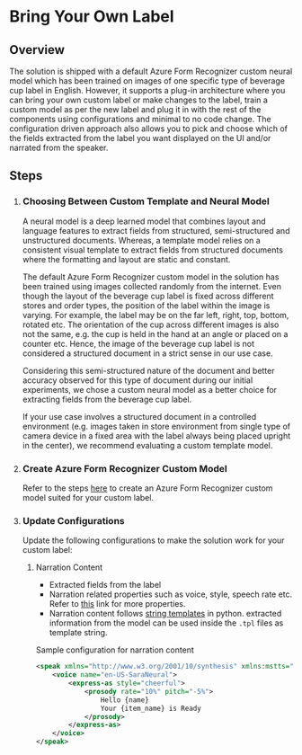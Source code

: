# Bring Your Own  Label

## Overview

The solution is shipped with a default Azure Form Recognizer custom neural model which has been trained on images of one specific type of beverage cup label in English. However, it supports a plug-in architecture where you can bring your own custom label or make changes to the label, train a custom model as per the new label and plug it in with the rest of the components using configurations and minimal to no code change. The configuration driven approach also allows you to pick and choose which of the fields extracted from the label you want displayed on the UI and/or narrated from the speaker.

## Steps

1. ### Choosing Between Custom Template and Neural Model

    A neural model is a deep learned model that combines layout and language features to extract fields from structured, semi-structured and unstructured documents. Whereas, a template model relies on a consistent visual template to extract fields from structured documents where the formatting and layout are static and constant.

    The default Azure Form Recognizer custom model in the solution has been trained using images collected randomly from the internet. Even though the layout of the beverage cup label is fixed across different stores and order types, the position of the label within the image is varying. For example, the label may be on the far left, right, top, bottom, rotated etc. The orientation of the cup across different images is also not the same, e.g. the cup is held in the hand at an angle or placed on a counter etc. Hence, the image of the beverage cup label is not considered a structured document in a strict sense in our use case.

    Considering this semi-structured nature of the document and better accuracy observed for this type of document during our initial experiments, we chose a custom neural model as a better choice for extracting fields from the beverage cup label.

    If your use case involves a structured document in a controlled environment (e.g. images taken in store environment from single type of camera device in a fixed area with the label always being placed upright in the center), we recommend evaluating a custom template model.

1. ### Create Azure Form Recognizer Custom Model

    Refer to the steps [here](https://learn.microsoft.com/en-us/azure/applied-ai-services/form-recognizer/how-to-guides/build-a-custom-model?view=form-recog-3.0.0&preserve-view=true#train-your-model) to create an Azure Form Recognizer custom model suited for your custom label.

1. ### Update Configurations

    Update the following configurations to make the solution work for your custom label:

    1. Narration Content  
        - Extracted fields from the label
        - Narration related properties such as voice, style, speech rate etc. Refer to [this](https://docs.microsoft.com/en-us/azure/cognitive-services/speech-service/speech-synthesis-markup?tabs=csharp) link for more properties.
        - Narration content follows [string templates](https://docs.python.org/3/library/string.html#template-strings) in python. extracted information from the model can be used inside the `.tpl` files as template string.

        Sample configuration for narration content

        ```XML
        <speak xmlns="http://www.w3.org/2001/10/synthesis" xmlns:mstts="http://www.w3.org/2001/mstts" xmlns:emo="http://www.w3.org/2009/10/emotionml" version="1.0" xml:lang="en-US">
            <voice name="en-US-SaraNeural">
                <express-as style="cheerful">
                    <prosody rate="10%" pitch="-5%">
                        Hello {name}
                        Your {item_name} is Ready
                    </prosody>
                </express-as>
            </voice>
        </speak>
        ```
